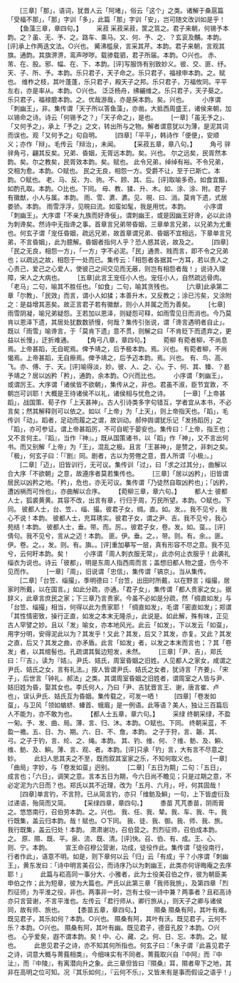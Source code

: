 <!-- { "loadSidebar": true } -->
　　[三章]「那」，语词，犹晋人云「阿堵」，俗云「这个」之类。诸解于桑扈篇「受福不那」，「那」字训「多」，此篇「那」字训「安」，岂可随文改训如是乎！
　　【鱼藻三章，章四句。】
　　采菽
采菽采菽，筐之筥之。君子来朝，何锡予本韵。之？虽、无、予、之。路车、乘马。又、何、予、之、？玄衮及黼。本韵。[评]承上作两迭文法。○兴也。
觱沸槛泉，言采其芹。本韵。君子来朝，言观其旗。通韵。其旗淠淠，鸾声哕哕。载骖载驷，君子所届。本韵。○兴也。
赤、芾、在、股。邪、幅、在、下、本韵。[评]写服饰有别致妙义。彼、交、匪、纾。天、子、所、予。本韵。乐只君子，天子命之。乐只君子，福禄申本韵。之。赋也。
维柞之枝，其叶蓬蓬，乐只君子，殿天子之邦。乐只君子，万福攸同。平平左右，亦是率从。本韵。○兴也。
泛泛杨舟，绋纚维之。乐只君子，天子葵之。乐只君子，福禄膍本韵。之。优哉游哉，亦是戾本韵。矣。兴也。
　　小序谓「刺幽王」，非。集传谓「天子所以答鱼藻」，亦凿。大抵西周盛王，诸侯来朝，加以锡命之诗。诗云「何锡予之？」「天子命之」，是也。
　　[一章]「虽无予之」、「又何予之」，承上「予之」之文，转出所与之物。解者谓意犹以为薄，是泥其词而误也。观「又何予之」句自明。
　　[四章]「平平」，韩诗作「便便」，安顺义；亦作「辩」。毛传云「辩治」，未闻。
　　【采菽五章，章八句。】
　　角弓
骍骍角弓，翩其反矣。兄弟、昏姻，无胥远本韵。矣。兴也。
尔之远矣，民胥然本韵。矣。尔之教矣，民胥效本韵。矣。赋也。
此令兄弟，绰绰有裕。不令兄弟，交相为愈。本韵。○赋也。
民之无良，相怨一方。受爵不让，至于已斯亡。本韵。○赋也。
老、马、反、为、驹。不、顾、其、后。[评]取喻多奇。如食宜饇，如酌孔取。本韵。○比也。下同。
毋、教、猱、升、木。如、涂、涂、附。君子有徽猷，小人与属。本韵。
雨、雪、瀌、瀌。见、晛、曰、消。莫肯下遗，式居娄骄。本韵。
雨雪浮浮，见晛曰流。如蛮如髦，我是用忧。本韵。
　　小序谓「刺幽王」。大序谓「不亲九族而好谗佞」。谓刺幽王，或是因幽王好谗，必以此诗为刺谗矣。然诗中无指谗之事。首章言兄弟带昏姻，三章单言兄弟，以兄弟为尤重也。何玄子谓「宠任昏姻，疏远兄弟，故首章谓兄弟、昏姻不宜相远，下章单言兄弟，不言昏姻」，此为臆解。昏姻者指何人乎？恐人惑其说，故及之。
　　[四章]「民之无良，相怨一方」，「一方」字不必泥。「民」通贵、贱而言，即不令之兄弟也；以疏远之故，相怨于一处而已。集传云：「相怨者各据其一方耳，若以责人之心责己，爱己之心爱人，使彼己之间交见而无蔽，则岂有相怨者哉！」说诗入理障，宋人之大病也。
　　[五章]此言王宠任小人也。宠任小人，自然疏远骨肉。「老马」二句，喻其不胜任也。「如食」二句，喻其贪残也。
　　[六章]此承第二章「尔教」、「民效」而言，谓小人如猱；本善升木，又反教之；涂已污矣，又涂附之：是益增其恶矣。故正言君子若有徽猷，则小人并属之而为善矣。
　　[七章]雨雪阴凝，喻兄弟疑怨。王若加以恩泽，则疑怨可释，如雨雪见日而消也。今乃莫肯以恩泽下遗，其居处犹数数骄慢，何哉？集传引张说，谓「谗言遇明者自止」。既以「雨雪」喻谗言，于「莫肯下遗」意不贯，则解之曰「不肯贬下而遗弃之，更益以长慢」，迂折难通。
　　【角弓八章，章四句。】
　　菀柳
有菀者柳，不尚息焉。上帝甚蹈，无自昵焉。俾予靖之，后予极本韵。焉。兴也。
有菀者柳，不尚愒焉。上帝甚蹈，无自瘵焉。俾予靖之，后予迈本韵。焉。兴也。
有、鸟、高、飞。亦、傅、于、天。[评]喻得淡，妙。彼、人、之、心。于、何、其、臻、？曷予靖之？居以凶矜「矜」，通韵，余本韵。○兴而比也。
　　小序谓「刺幽王」，或谓厉王。大序谓「诸侯皆不欲朝」，集传从之，非也。君虽不淑，臣节宜敦，不朝岂可训耶！大概是王待诸侯不以礼，诸侯相与忧危之诗。
　　[一章]「上帝甚蹈」，战国策、荀子作「上天甚神」。古人引诗类多字句错互，学者宜从本书，不必言矣；然其解释则可以依之。如以「上帝」为「上天」，则上帝指天也。「蹈」，毛传训「动」。蹈者，足动而履之之谓，故训动。郝仲舆谓犹乐记「发扬蹈厉」之「蹈」，亦可参证。谓上帝甚蹈厉，不可自昵于晏安也。集传曰：「上帝，指王也；又不言何主。『蹈』，当作『神』。」既从国策诸书，以「蹈」作「神」，又不言出何书。而又别解「上帝」为「王」，混乱之极。且言「王甚神」，是赞之，非刺之矣。「极」，何玄子曰：「『剧』同。剧者，古以为劳倦之意，晋人所谓『小极』。」
　　[二章]「迈」，旧皆训行，无可议。集传训「过」，曰「求之过其分」，曲解以合大序「不欲朝」之意，故遵序者莫若集传也。
　　[三章]「居以凶矜」，旧皆谓居民以凶矜之地。「矜」，危也，亦无可议。集传谓「乃徒然自取凶矜也」；「凶矜，遭凶祸而可怜也」，亦曲解以合序。
　　【菀柳三章，章六句。】
　　都人士
彼都人士，狐裘黄黄。其容不改，出言有章，行归于周，万民所望。本韵。○赋也。下同。
彼都人士，台、笠、、缁、撮。彼君子女，绸。直。如。发。。我不见兮，我心不说！本韵。
彼都人士，充耳琇实。彼君子女，谓之尹、吉。我不见兮，我心苑结！本韵。
彼都人士，垂。带。而。厉。。彼君子女，卷。发。如。虿。。[评]倩句。我不见兮，言从之迈！本韵。
匪。伊。垂。之。，带。则。有。余。。匪。伊。卷。之。，发。则。有。旟。。[评]重加摹写一层，真有形容不尽之意。我不见兮，云何盱本韵。矣！
　　小序谓「周人刺衣服无常」，此亦何止衣服乎！此袭礼缁衣为说也。诗云「彼都」，明是东周人指西周而言；盖想旧都人物之盛，伤今不见而作。
　　[一章]「周」，旧说谓「忠信」，集传谓「镐京」。当从集传。
　　[二章]「台笠、缁撮」，季明德曰：「台笠，出田时所戴，以在野言；缁撮，居家时所戴，以在国言。」如此分疏，亦通。「君子女」，集传谓「都人贵家之女」。据辞义，此章言庶民之家；下三章乃言贵家。今虽不必如是分疏，然「绸直如发」与「台笠、缁撮」相当，何得以此为贵家耶！「绸直如发」，毛谓「密直如发」；郑谓「其性情密致，操行正直，如发之本末无隆杀」，此说是。如此解，殊有味，正见古人罕譬之妙。且以「发」喻女，亦本地风光。此云「如发」，下以发云「如虿」，用字分明，安得泥此以为？其发乎！又此？其发，后又？其发，亦复。又此？其发之直，后又？其发之曲，亦矛盾。此言「如发」者，以发之本末而言也；？其「卷发」者，以其绾髻也。孔疏谓其鬓边短发，未然。
　　[三章]「尹、吉」，郑氏曰：「『吉』，读为『姞』。尹氏、姞氏，周室昏姻之旧姓。人见都人之家女，咸谓之尹氏、姞氏之女，言有礼法。」按人皆谓尹氏、姞氏之女者，犹诗言「齐姜」、「宋子」，后世言「钟礼、郝法」之类。其谓周室昏姻之旧姓者，谓周室之人皆与尹、姞旧姓为昏，娶其女也。李氏何人，乃曰「尹、吉犹晋言王、谢，唐言崔、卢也」，误认尹氏、姞氏互为昏姻。集传载之，可发一哂！
　　[四章]「卷发如虿」，与卫风「领如蝤蛴、螓首、蛾眉」是一例语。此等语？美人，独让三百篇后人不能为，亦不敢为也。
　　【都人士五章，章六句。】
　　采绿
终朝采绿，不盈一匊。予、发、曲、局。薄、言、归、沐。本韵。○赋也。下同。
终朝采蓝，不盈一襜。五、日、为、期。六、日、不、詹。本韵。
之子于狩，言、韔、其、弓。之子于钓，言、纶、之、绳。本韵。
其、钓、维、何、？维、鲂、及、鱮、维、鲂、及、鱮。薄、言、观、者。本韵。[评]只承「钓」言，大有言不尽意之妙。
　　此妇人思其夫之不至，既而叙其室家之乐，不知何取义也。
　　[一章]「曲局」字妙，与「卷发如虿」迥别。
　　[二章]「五日为期」二句：「五日」，成言也；「六日」，调笑之意。言本五日为期，今六日尚不瞻见；只是过期之意，不必定泥为六日而？也。郑氏以其不近理，改为「五月、六月」，吁，何其固哉！
　　[四章]单言钓，不言狩。已从简言钓，亦只「维鲂及鱮」一句，上下皆虚衍及过递语，殆简而又简。
　　【采绿四章，章四句。】
　　黍苗
芃芃黍苗，阴雨膏之。悠悠南行，召伯劳本韵。之。兴也。
我、任、我、辇。我、车、我、牛。我行既集，盖云归本韵。哉！赋也。○下同。
我、徒、我、御。我、师、我、旅。我行既集，盖云归处！本韵。
肃肃谢功，召伯营之。烈烈征师，召伯成本韵。之。
原、隰、既、平。泉、流、既、清。[评]快。召、伯、有、成。王、心、则、宁。本韵。
　　宣王命召穆公营谢，功成，徒役作此。集传谓「徒役南行，行者作此」，语意不明。如是，则下章何以云「归」云「有成」乎？小序谓「刺幽王」，黄东发曰：「诗中明言美召公，而诗序乃以为刺幽王，此类亦何讶晦庵之去序耶！」
　　此篇与崧高同一事分大、小雅者，此为士役美召伯之作，彼为朝臣美申伯之作；此为短章，彼为大篇也。严氏以此第三章「我师我旅」，及第四章「烈烈征师」为平淮之役，非也。两事非一时，岂有士役一诗中兼？两事者？且崧高诗亦只言营谢，不言平淮也。左传云「君行师从，卿行旅从」，则天子之卿与诸侯同，故有师、旅也。
　　【黍苗五章，章四句。】
　　隰桑
隰桑有阿，其叶有难。既见君子，其乐如何？本韵。○兴也。
隰桑有阿，其叶有沃。既见君子，云何不乐？本韵。○兴也。
隰桑有阿，其叶有幽。既见君子，德音孔胶？本韵。○兴也。
心乎爱矣，遐不谓本韵。矣！中、心、藏、之。何、日、忘、本韵。之。赋也。
　　此思见君子之诗，亦不知其何所指也。何玄子曰：「朱子谓『此喜见君子之诗，词意大概与菁莪相类』，今细味实有不同者。菁莪取兴自『中阿』而『中沚』，而『中陵』，有离潜向升之象。此三章但皆曰『隰桑』耳，隰者卑下之地，其非在高明之位可知。况『其乐如何』，『云何不乐』，又皆未有是事而假设之语乎！」

